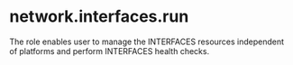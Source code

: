 network.interfaces.run
================

The role enables user to manage the INTERFACES resources independent of platforms and perform INTERFACES health checks.
